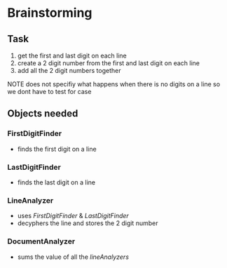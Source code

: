 # Brainstorming
## Task
1. get the first and last digit on each line
2. create a 2 digit number from the first and last digit on each line
3. add all the 2 digit numbers together

NOTE does not specifiy what happens when there is no digits on a line so we dont have to test for case

## Objects needed
### FirstDigitFinder
- finds the first digit on a line
### LastDigitFinder
- finds the last digit on a line
### LineAnalyzer
- uses *FirstDigitFinder* & *LastDigitFinder*
- decyphers the line and stores the 2 digit number
### DocumentAnalyzer
- sums the value of all the *lineAnalyzers*